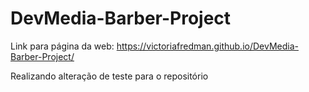 # DevMedia-Barber-Project
Link para página da web: https://victoriafredman.github.io/DevMedia-Barber-Project/

Realizando alteração de teste para o repositório